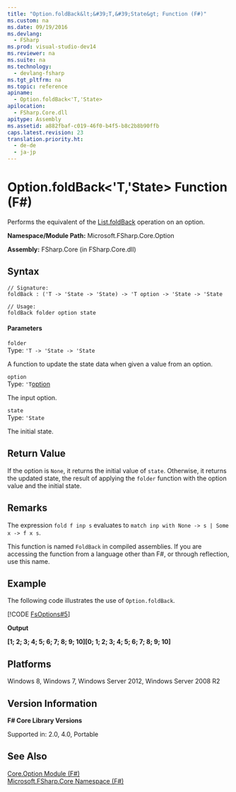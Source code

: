 ```yaml
---
title: "Option.foldBack&lt;&#39;T,&#39;State&gt; Function (F#)"
ms.custom: na
ms.date: 09/19/2016
ms.devlang: 
  - FSharp
ms.prod: visual-studio-dev14
ms.reviewer: na
ms.suite: na
ms.technology: 
  - devlang-fsharp
ms.tgt_pltfrm: na
ms.topic: reference
apiname: 
  - Option.foldBack<'T,'State>
apilocation: 
  - FSharp.Core.dll
apitype: Assembly
ms.assetid: a882fbaf-c019-46f0-b4f5-b8c2b8b90ffb
caps.latest.revision: 23
translation.priority.ht: 
  - de-de
  - ja-jp
---
```

# Option.foldBack&lt;&#39;T,&#39;State&gt; Function (F#)
Performs the equivalent of the [List.foldBack](../vs140/List.foldBack--T--State--Function--F#-.md) operation on an option.  
  
 **Namespace/Module Path:** Microsoft.FSharp.Core.Option  
  
 **Assembly:** FSharp.Core (in FSharp.Core.dll)  
  
## Syntax  
  
```  
// Signature:  
foldBack : ('T -> 'State -> 'State) -> 'T option -> 'State -> 'State  
  
// Usage:  
foldBack folder option state  
```  
  
#### Parameters  
 `folder`  
 Type: `'T -> 'State -> 'State`  
  
 A function to update the state data when given a value from an option.  
  
 `option`  
 Type: `'T`[option](../vs140/Core.Option--T--Union--F#-.md)  
  
 The input option.  
  
 `state`  
 Type: `'State`  
  
 The initial state.  
  
## Return Value  
 If the option is `None`, it returns the initial value of `state`. Otherwise, it returns the updated state, the result of applying the `folder` function with the option value and the initial state.  
  
## Remarks  
 The expression `fold f inp s` evaluates to `match inp with None -> s | Some x -> f x s`.  
  
 This function is named `FoldBack` in compiled assemblies. If you are accessing the function from a language other than F#, or through reflection, use this name.  
  
## Example  
 The following code illustrates the use of `Option.foldBack`.  
  
 [!CODE [FsOptions#5](../CodeSnippet/VS_Snippets_Fsharp/fsoptions#5)]  
  
 **Output**  
  
 **[1; 2; 3; 4; 5; 6; 7; 8; 9; 10][0; 1; 2; 3; 4; 5; 6; 7; 8; 9; 10]**   
## Platforms  
 Windows 8, Windows 7, Windows Server 2012, Windows Server 2008 R2  
  
## Version Information  
 **F# Core Library Versions**  
  
 Supported in: 2.0, 4.0, Portable  
  
## See Also  
 [Core.Option Module (F#)](../vs140/Core.Option-Module--F#-.md)   
 [Microsoft.FSharp.Core Namespace (F#)](../Topic/Microsoft.FSharp.Core%20Namespace%20\(F%23\).md)